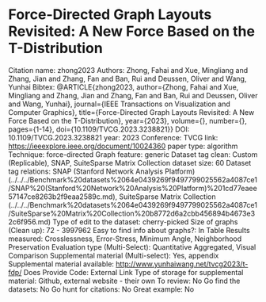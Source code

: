 # Force-Directed Graph Layouts Revisited: A New Force Based on the T-Distribution

Citation name: zhong2023
Authors: Zhong, Fahai and Xue, Mingliang and Zhang, Jian and Zhang, Fan and Ban, Rui and Deussen, Oliver and Wang, Yunhai
Bibtex: @ARTICLE{zhong2023,
  author={Zhong, Fahai and Xue, Mingliang and Zhang, Jian and Zhang, Fan and Ban, Rui and Deussen, Oliver and Wang, Yunhai},
  journal={IEEE Transactions on Visualization and Computer Graphics}, 
  title={Force-Directed Graph Layouts Revisited: A New Force Based on the T-Distribution}, 
  year={2023},
  volume={},
  number={},
  pages={1-14},
  doi={10.1109/TVCG.2023.3238821}}
DOI: 10.1109/TVCG.2023.3238821
year: 2023
Conference: TVCG
link: https://ieeexplore.ieee.org/document/10024360
paper type: algorithm
Technique: force-directed
Graph feature: generic
Dataset tag clean: Custom (Replicable), SNAP, SuiteSparse Matrix Collection
dataset size: 60
Dataset tag relations: SNAP (Stanford Network Analysis Platform) (../../../Benchmark%20datasets%2064e0439269f9497799025562a4087ce1/SNAP%20(Stanford%20Network%20Analysis%20Platform)%201cd77eaee57147ce8263b2f9eaa2589c.md), SuiteSparse Matrix Collection (../../../Benchmark%20datasets%2064e0439269f9497799025562a4087ce1/SuiteSparse%20Matrix%20Collection%20b8772d6a2cbb456894b4673e32c6f956.md)
Type of edit to the dataset: cherry-picked
Size of graphs (Clean up): 72 - 3997962
Easy to find info about graphs?: In Table
Results measured: Crosslessness, Error-Stress, Minimum Angle, Neighborhood Preservation
Evaluation type (Multi-Select): Quantitative Aggregated, Visual Comparison
Supplemental material (Multi-select): Yes, appendix
Supplemental material available: http://www.yunhaiwang.net/tvcg2023/t-fdp/
Does Provide Code: External Link
Type of storage for supplemental material: Github, external website - their own
To review: No
Go find the datasets: No
Go hunt for citations: No
Great example: No